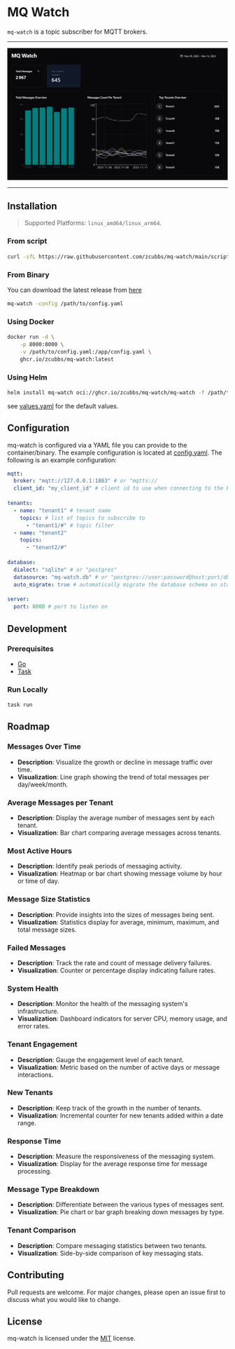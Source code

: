 # MQ Watch

`mq-watch` is a topic subscriber for MQTT brokers.

---
<p align="center">
</p>
<p align="center">
  <img width="750" src="docs/assets/v2.png">
</p>

---

## Installation

> Supported Platforms: `linux_amd64/linux_arm64`.

### From script

```bash
curl -sfL https://raw.githubusercontent.com/zcubbs/mq-watch/main/scripts/install.sh | sudo bash 
```

### From Binary

You can download the latest release from [here](https://github.com/zcubbs/mq-watch/releases)
```bash
mq-watch -config /path/to/config.yaml
```

### Using Docker

```bash
docker run -d \
    -p 8000:8000 \
    -v /path/to/config.yaml:/app/config.yaml \
    ghcr.io/zcubbs/mq-watch:latest
```

### Using Helm

```bash
helm install mq-watch oci://ghcr.io/zcubbs/mq-watch/mq-watch -f /path/to/values.yaml
```

see [values.yaml](charts/mq-watch/values.yaml) for the default values.

## Configuration

mq-watch is configured via a YAML file you can provide to the container/binary. The example configuration is located at [config.yaml](./examples/config.yaml). The following is an example configuration:

```yaml
mqtt:
  broker: "mqtt://127.0.0.1:1883" # or "mqtts://
  client_id: "my_client_id" # client id to use when connecting to the broker

tenants:
  - name: "tenant1" # tenant name
    topics: # list of topics to subscribe to
      - "tenant1/#" # topic filter
  - name: "tenant2"
    topics:
      - "tenant2/#"

database:
  dialect: "sqlite" # or "postgres"
  datasource: "mq-watch.db" # or "postgres://user:password@host:port/dbname?sslmode=disable"
  auto_migrate: true # automatically migrate the database schema on startup

server:
  port: 8000 # port to listen on

```

## Development

### Prerequisites

- [Go](https://golang.org/doc/install)
- [Task](https://taskfile.dev/#/installation)

### Run Locally

```bash
task run
```

## Roadmap

### Messages Over Time
- **Description**: Visualize the growth or decline in message traffic over time.
- **Visualization**: Line graph showing the trend of total messages per day/week/month.

### Average Messages per Tenant
- **Description**: Display the average number of messages sent by each tenant.
- **Visualization**: Bar chart comparing average messages across tenants.

### Most Active Hours
- **Description**: Identify peak periods of messaging activity.
- **Visualization**: Heatmap or bar chart showing message volume by hour or time of day.

### Message Size Statistics
- **Description**: Provide insights into the sizes of messages being sent.
- **Visualization**: Statistics display for average, minimum, maximum, and total message sizes.

### Failed Messages
- **Description**: Track the rate and count of message delivery failures.
- **Visualization**: Counter or percentage display indicating failure rates.

### System Health
- **Description**: Monitor the health of the messaging system's infrastructure.
- **Visualization**: Dashboard indicators for server CPU, memory usage, and error rates.

### Tenant Engagement
- **Description**: Gauge the engagement level of each tenant.
- **Visualization**: Metric based on the number of active days or message interactions.

### New Tenants
- **Description**: Keep track of the growth in the number of tenants.
- **Visualization**: Incremental counter for new tenants added within a date range.

### Response Time
- **Description**: Measure the responsiveness of the messaging system.
- **Visualization**: Display for the average response time for message processing.

### Message Type Breakdown
- **Description**: Differentiate between the various types of messages sent.
- **Visualization**: Pie chart or bar graph breaking down messages by type.

### Tenant Comparison
- **Description**: Compare messaging statistics between two tenants.
- **Visualization**: Side-by-side comparison of key messaging stats.


## Contributing

Pull requests are welcome. For major changes, please open an issue first to discuss what you would like to change.

## License

mq-watch is licensed under the [MIT](./LICENSE) license.
